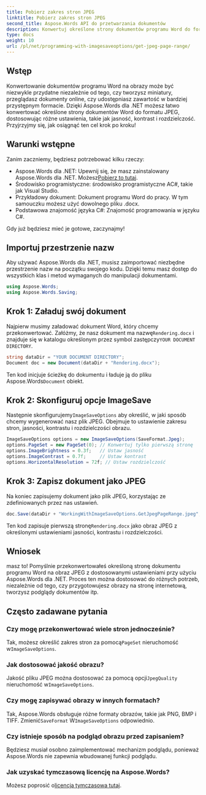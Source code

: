 ```yaml
---
title: Pobierz zakres stron JPEG
linktitle: Pobierz zakres stron JPEG
second_title: Aspose.Words API do przetwarzania dokumentów
description: Konwertuj określone strony dokumentów programu Word do formatu JPEG z niestandardowymi ustawieniami za pomocą Aspose.Words dla .NET. Dowiedz się, jak krok po kroku regulować jasność, kontrast i rozdzielczość.
type: docs
weight: 10
url: /pl/net/programming-with-imagesaveoptions/get-jpeg-page-range/
---
```

## Wstęp

Konwertowanie dokumentów programu Word na obrazy może być niezwykle przydatne niezależnie od tego, czy tworzysz miniatury, przeglądasz dokumenty online, czy udostępniasz zawartość w bardziej przystępnym formacie. Dzięki Aspose.Words dla .NET możesz łatwo konwertować określone strony dokumentów Word do formatu JPEG, dostosowując różne ustawienia, takie jak jasność, kontrast i rozdzielczość. Przyjrzyjmy się, jak osiągnąć ten cel krok po kroku!

## Warunki wstępne

Zanim zaczniemy, będziesz potrzebować kilku rzeczy:

-  Aspose.Words dla .NET: Upewnij się, że masz zainstalowany Aspose.Words dla .NET. Możesz[Pobierz to tutaj](https://releases.aspose.com/words/net/).
- Środowisko programistyczne: środowisko programistyczne AC#, takie jak Visual Studio.
- Przykładowy dokument: Dokument programu Word do pracy. W tym samouczku możesz użyć dowolnego pliku .docx.
- Podstawowa znajomość języka C#: Znajomość programowania w języku C#.

Gdy już będziesz mieć je gotowe, zaczynajmy!

## Importuj przestrzenie nazw

Aby używać Aspose.Words dla .NET, musisz zaimportować niezbędne przestrzenie nazw na początku swojego kodu. Dzięki temu masz dostęp do wszystkich klas i metod wymaganych do manipulacji dokumentami.

```csharp
using Aspose.Words;
using Aspose.Words.Saving;
```

## Krok 1: Załaduj swój dokument

Najpierw musimy załadować dokument Word, który chcemy przekonwertować. Załóżmy, że nasz dokument ma nazwę`Rendering.docx` i znajduje się w katalogu określonym przez symbol zastępczy`YOUR DOCUMENT DIRECTORY`.

```csharp
string dataDir = "YOUR DOCUMENT DIRECTORY";
Document doc = new Document(dataDir + "Rendering.docx");
```

 Ten kod inicjuje ścieżkę do dokumentu i ładuje ją do pliku Aspose.Words`Document` obiekt.

## Krok 2: Skonfiguruj opcje ImageSave

 Następnie skonfigurujemy`ImageSaveOptions` aby określić, w jaki sposób chcemy wygenerować nasz plik JPEG. Obejmuje to ustawienie zakresu stron, jasności, kontrastu i rozdzielczości obrazu.

```csharp
ImageSaveOptions options = new ImageSaveOptions(SaveFormat.Jpeg);
options.PageSet = new PageSet(0); // Konwertuj tylko pierwszą stronę
options.ImageBrightness = 0.3f;   // Ustaw jasność
options.ImageContrast = 0.7f;     // Ustaw kontrast
options.HorizontalResolution = 72f; // Ustaw rozdzielczość
```

## Krok 3: Zapisz dokument jako JPEG

Na koniec zapisujemy dokument jako plik JPEG, korzystając ze zdefiniowanych przez nas ustawień.

```csharp
doc.Save(dataDir + "WorkingWithImageSaveOptions.GetJpegPageRange.jpeg", options);
```

 Ten kod zapisuje pierwszą stronę`Rendering.docx` jako obraz JPEG z określonymi ustawieniami jasności, kontrastu i rozdzielczości.

## Wniosek

masz to! Pomyślnie przekonwertowałeś określoną stronę dokumentu programu Word na obraz JPEG z dostosowanymi ustawieniami przy użyciu Aspose.Words dla .NET. Proces ten można dostosować do różnych potrzeb, niezależnie od tego, czy przygotowujesz obrazy na stronę internetową, tworzysz podglądy dokumentów itp.

## Często zadawane pytania

### Czy mogę przekonwertować wiele stron jednocześnie?
 Tak, możesz określić zakres stron za pomocą`PageSet` nieruchomość w`ImageSaveOptions`.

### Jak dostosować jakość obrazu?
 Jakość pliku JPEG można dostosować za pomocą opcji`JpegQuality` nieruchomość w`ImageSaveOptions`.

### Czy mogę zapisywać obrazy w innych formatach?
 Tak, Aspose.Words obsługuje różne formaty obrazów, takie jak PNG, BMP i TIFF. Zmienić`SaveFormat` W`ImageSaveOptions` odpowiednio.

### Czy istnieje sposób na podgląd obrazu przed zapisaniem?
Będziesz musiał osobno zaimplementować mechanizm podglądu, ponieważ Aspose.Words nie zapewnia wbudowanej funkcji podglądu.

### Jak uzyskać tymczasową licencję na Aspose.Words?
 Możesz poprosić o[licencja tymczasowa tutaj](https://purchase.aspose.com/temporary-license/).